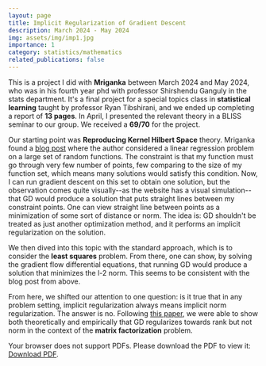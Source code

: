 ```yaml
---
layout: page
title: Implicit Regularization of Gradient Descent
description: March 2024 - May 2024
img: assets/img/imp1.jpg
importance: 1
category: statistics/mathematics
related_publications: false
---
```


This is a project I did with **Mriganka** between March 2024 and May 2024, who was in his fourth year phd with professor Shirshendu Ganguly in the stats department. It's a final project for a special topics class in **statistical learning** taught by professor Ryan Tibshirani, and we ended up completing a report of **13 pages**. In April, I presented the relevant theory in a BLISS seminar to our group. We received a **69/70** for the project. 

Our starting point was **Reproducing Kernel Hilbert Space** theory. Mriganka found a <a href='https://cgad.ski/blog/when-gradient-descent-is-a-kernel-method.html'> blog post</a> where the author considered a linear regression problem on a large set of random functions. The constraint is that my function must go through very few number of points, few comparing to the size of my function set, which means many solutions would satisfy this condition. Now, I can run gradient descent on this set to obtain one solution, but the observation comes quite visually--as the website has a visual simulation--that GD would produce a solution that puts straight lines between my constraint points. One can view straight line between points as a minimization of some sort of distance or norm. The idea is: GD shouldn't be treated as just another optimization method, and it performs an implicit regularization on the solution. 

We then dived into this topic with the standard approach, which is to consider the **least squares** problem. From there, one can show, by solving the gradient flow differential equations, that running GD would produce a solution that minimizes the l-2 norm. This seems to be consistent with the blog post from above. 

From here, we shifted our attention to one question: is it true that in any problem setting, implicit regularization always means implicit norm regularization. The answer is no. Following <a href='https://arxiv.org/abs/2005.06398'> this paper</a>, we were able to show both theoretically and empirically that GD regularizes towards rank but not norm in the context of the **matrix factorization** problem. 

<div class="post">
  <object data="assets/pdf/imp.pdf" width="1000" height="1000" type="application/pdf">
    Your browser does not support PDFs. Please download the PDF to view it: 
    <a href="assets/pdf/imp.pdf">Download PDF</a>.
  </object>
</div>
